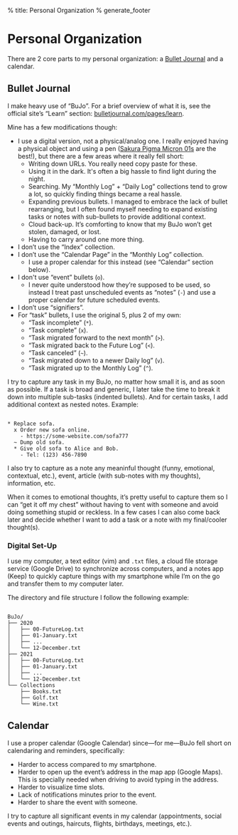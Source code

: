 % title: Personal Organization
% generate_footer

# Personal Organization

There are 2 core parts to my personal organization: a [Bullet Journal](https://www.amazon.com/Bullet-Journal-Method-Present-Design/dp/0525533338/) and a calendar.

## Bullet Journal

I make heavy use of “BuJo”. For a brief overview of what it is, see the official site’s “Learn” section: [bulletjournal.com/pages/learn](https://bulletjournal.com/pages/learn).

Mine has a few modifications though:

* I use a digital version, not a physical/analog one. I really enjoyed having a physical object and using a pen ([Sakura Pigma Micron 01s](https://www.amazon.com/gp/product/B00K3KRJK6/ref=ppx_yo_dt_b_search_asin_title) are the best!), but there are a few areas where it really fell short:
    * Writing down URLs. You really need copy paste for these.
    * Using it in the dark. It's often a big hassle to find light during the night.
    * Searching. My “Monthly Log” + “Daily Log” collections tend to grow a lot, so quickly finding things became a real hassle.
    * Expanding previous bullets. I managed to embrace the lack of bullet rearranging, but I often found myself needing to expand existing tasks or notes with sub-bullets to provide additional context.
    * Cloud back-up. It’s comforting to know that my BuJo won’t get stolen, damaged, or lost.
    * Having to carry around one more thing.
* I don’t use the “Index” collection.
* I don’t use the “Calendar Page” in the “Monthly Log” collection.
    * I use a proper calendar for this instead (see “Calendar” section below).
* I don't use “event” bullets (`o`).
    * I never quite understood how they’re supposed to be used, so instead I treat past unscheduled events as “notes” (`-`) and use a proper calendar for future scheduled events.
* I don’t use “signifiers”.
* For “task” bullets, I use the original 5, plus 2 of my own:
    * “Task incomplete” (`*`).
    * “Task complete” (`x`).
    * “Task migrated forward to the next month” (`>`).
    * “Task migrated back to the Future Log” (`<`).
    * “Task canceled” (`~`).
    * “Task migrated down to a newer Daily log” (`v`).
    * “Task migrated up to the Monthly Log” (`^`).

I try to capture any task in my BuJo, no matter how small it is, and as soon as possible. If a task is broad and generic, I later take the time to break it down into multiple sub-tasks (indented bullets). And for certain tasks, I add additional context as nested notes. Example:

<pre><code>
* Replace sofa.
  x Order new sofa online.
    - https://some-website.com/sofa777
  ~ Dump old sofa.
  * Give old sofa to Alice and Bob.
    - Tel: (123) 456-7890
</code></pre>

I also try to capture as a note any meaninful thought (funny, emotional, contextual, etc.), event, article (with sub-notes with my thoughts), information, etc.

When it comes to emotional thoughts, it’s pretty useful to capture them so I can “get it off my chest” without having to vent with someone and avoid doing something stupid or reckless. In a few cases I can also come back later and decide whether I want to add a task or a note with my final/cooler thought(s).

### Digital Set-Up

I use my computer, a text editor (vim) and `.txt` files, a cloud file storage service (Google Drive) to synchronize across computers, and a notes app (Keep) to quickly capture things with my smartphone while I’m on the go and transfer them to my computer later.

The directory and file structure I follow the following example:

<pre><code>
BuJo/
├── 2020
│   ├── 00-FutureLog.txt
│   ├── 01-January.txt
│   ├── ...
│   └── 12-December.txt
├── 2021
│   ├── 00-FutureLog.txt
│   ├── 01-January.txt
│   ├── ...
│   └── 12-December.txt
└── Collections
    ├── Books.txt
    ├── Golf.txt
    └── Wine.txt
</code></pre>

## Calendar

I use a proper calendar (Google Calendar) since—for me—BuJo fell short on calendaring and reminders, specifically:

* Harder to access compared to my smartphone.
* Harder to open up the event’s address in the map app (Google Maps). This is specially needed when driving to avoid typing in the address.
* Harder to visualize time slots.
* Lack of notifications minutes prior to the event.
* Harder to share the event with someone.

I try to capture all significant events in my calendar (appointments, social events and outings, haircuts, flights, birthdays, meetings, etc.).
